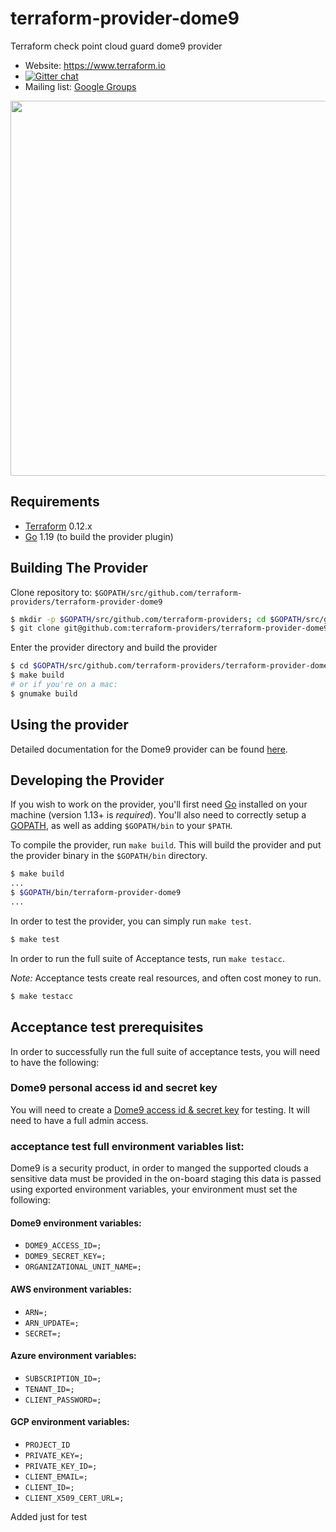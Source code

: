 # terraform-provider-dome9
Terraform check point cloud guard dome9 provider

- Website: https://www.terraform.io
- [![Gitter chat](https://badges.gitter.im/hashicorp-terraform/Lobby.svg)](https://gitter.im/hashicorp-terraform/Lobby)
- Mailing list: [Google Groups](http://groups.google.com/group/terraform-tool)

<img src="https://cdn.rawgit.com/hashicorp/terraform-website/master/content/source/assets/images/logo-hashicorp.svg" width="600px">

Requirements
------------

-	[Terraform](https://www.terraform.io/downloads.html) 0.12.x
-	[Go](https://golang.org/doc/install) 1.19 (to build the provider plugin)

Building The Provider
---------------------

Clone repository to: `$GOPATH/src/github.com/terraform-providers/terraform-provider-dome9`

```sh
$ mkdir -p $GOPATH/src/github.com/terraform-providers; cd $GOPATH/src/github.com/terraform-providers
$ git clone git@github.com:terraform-providers/terraform-provider-dome9.git
```

Enter the provider directory and build the provider

```sh
$ cd $GOPATH/src/github.com/terraform-providers/terraform-provider-dome9
$ make build
# or if you're on a mac:
$ gnumake build
```

Using the provider
----------------------

Detailed documentation for the Dome9 provider can be found [here](https://www.terraform.io/docs/providers/dome9/index.html).

Developing the Provider
---------------------------

If you wish to work on the provider, you'll first need [Go](http://www.golang.org) installed on your machine (version 1.13+ is *required*). You'll also need to correctly setup a [GOPATH](http://golang.org/doc/code.html#GOPATH), as well as adding `$GOPATH/bin` to your `$PATH`.

To compile the provider, run `make build`. This will build the provider and put the provider binary in the `$GOPATH/bin` directory.

```sh
$ make build
...
$ $GOPATH/bin/terraform-provider-dome9
...
```

In order to test the provider, you can simply run `make test`.

```sh
$ make test
```

In order to run the full suite of Acceptance tests, run `make testacc`.

*Note:* Acceptance tests create real resources, and often cost money to run.

```sh
$ make testacc
```

Acceptance test prerequisites
-----------------------------
In order to successfully run the full suite of acceptance tests, you will need to have the following:

### Dome9 personal access id and secret key
You will need to create a [Dome9 access id & secret key](https://secure.dome9.com/v2/settings/credentials) for
testing. It will need to have a full admin access.

### acceptance test full environment variables list:
Dome9 is a security product, in order to manged the supported clouds a sensitive data must be provided in the on-board staging 
this data is passed using exported environment variables, your environment must set the following:


#### Dome9 environment variables:
- `DOME9_ACCESS_ID=;`
- `DOME9_SECRET_KEY=;`
- `ORGANIZATIONAL_UNIT_NAME=;`

#### AWS environment variables:
- `ARN=;`
- `ARN_UPDATE=;`
- `SECRET=;`

#### Azure environment variables:
- `SUBSCRIPTION_ID=;`
- `TENANT_ID=;`
- `CLIENT_PASSWORD=;`

#### GCP environment variables:
- `PROJECT_ID`
- `PRIVATE_KEY=;`
- `PRIVATE_KEY_ID=;`
- `CLIENT_EMAIL=;`
- `CLIENT_ID=;`
- `CLIENT_X509_CERT_URL=;`


Added just for test